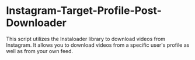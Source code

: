 # Instagram-Target-Profile-Post-Downloader
 This script utilizes the Instaloader library to download videos from Instagram. It allows you to download videos from a specific user's profile as well as from your own feed.
